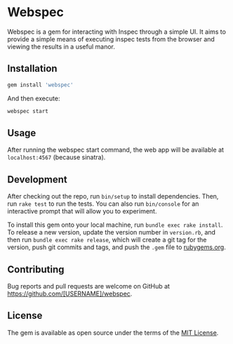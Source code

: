 # Webspec

Webspec is a gem for interacting with Inspec through a simple UI. It aims to provide a simple means of executing inspec tests from the browser and viewing the results in a useful manor.


## Installation

```ruby
gem install 'webspec'
```

And then execute:

```ruby
webspec start
```

## Usage

After running the webspec start command, the web app will be available at `localhost:4567` (because sinatra).

## Development

After checking out the repo, run `bin/setup` to install dependencies. Then, run `rake test` to run the tests. You can also run `bin/console` for an interactive prompt that will allow you to experiment.

To install this gem onto your local machine, run `bundle exec rake install`. To release a new version, update the version number in `version.rb`, and then run `bundle exec rake release`, which will create a git tag for the version, push git commits and tags, and push the `.gem` file to [rubygems.org](https://rubygems.org).

## Contributing

Bug reports and pull requests are welcome on GitHub at https://github.com/[USERNAME]/webspec.

## License

The gem is available as open source under the terms of the [MIT License](http://opensource.org/licenses/MIT).
